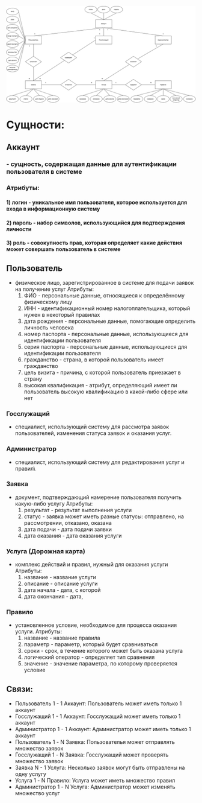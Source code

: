 ![alt text](https://github.com/cuug/MigrationMap/blob/master/Lab2/ERD-Diagram.png)

# Сущности:
## Аккаунт
### - сущность, содержащая данные для аутентификации пользователя в системе
### Атрибуты:
####   1) логин - уникальное имя пользователя, которое используется для входа в информационную систему
####   2) пароль - набор символов, использующийся для подтверждения личности
####   3) роль - совокупность прав, которая определяет какие действия может совершать пользователь в системе
## Пользователь
- физическое лицо, зарегистрированное в системе для подачи заявок на получение услуг
Атрибуты:
    1) ФИО - персональные данные, относящиеся к определённому физическому лицу
    2) ИНН - идентификационный номер налогоплательщика, который нужен в некоторый правилах
    3) дата рождения - персональные данные, помогающие определить личность человека
    4) номер паспорта - персональные данные, использующиеся для идентификации пользователя
    5) серия паспорта - персональные данные, использующиеся для идентификации пользователя
    6) гражданство - страна, в которой пользователь имеет гражданство
    7) цель визита - причина, с которой пользователь приезжает в страну
    8) высокая квалификация - атрибут, определяющий имеет ли пользователь высокую квалификацию в какой-либо сфере или нет
### Госслужащий
- специалист, использующий систему для рассмотра заявок пользователей, изменения статуса заявок и оказания услуг.
### Администратор
- специалист, использующий систему для редактирования услуг и правил\
### Заявка
- документ, подтверждающий намерение пользователя получить какую-либо услугу
Атрибуты:
    1) результат - результат выполнения услуги
    2) статус - заявка может иметь разные статусы: отправлено, на рассмотрении, отказано, оказана
    3) дата подачи - дата подачи заявки
    4) дата оказания - дата оказания услуги
### Услуга (Дорожная карта)
- комплекс действий и правил, нужный для оказания услуги
Атрибуты:
    1) название - название услуги
    2) описание - описание услуги
    3) дата начала - дата, с которой 
    4) дата окончания - дата, 
### Правило
- установленное условие, необходимое для процесса оказания услуги.
Атрибуты:
    1) название - название правила
    2) параметр - параметр, который будет сравниваться
    3) сроки - срок, в течение которого может быть оказана услуга
    4) логический оператор - определяет тип сравнения
    5) значение - значение параметра, по которому проверяется условие

## Связи:
- Пользователь 1 - 1 Аккаунт: Пользователь может иметь только 1 аккаунт
- Госслужащий 1 - 1 Аккаунт: Госслужащий может иметь только 1 аккаунт
- Администратор 1 - 1 Аккаунт: Администратор может иметь только 1 аккаунт
- Пользователь 1 - N Заявка: Пользователья может отправлять множество заявок
- Госслужащий 1 - N Заявка: Госслужащий может проверять множество заявок
- Заявка N - 1 Услуга: Несколько заявок могут быть отправлены на одну услугу
- Услуга 1 - N Правило: Услуга может иметь множество правил
- Администратор 1 - N Услуга: Администратор может изменять множество услуг